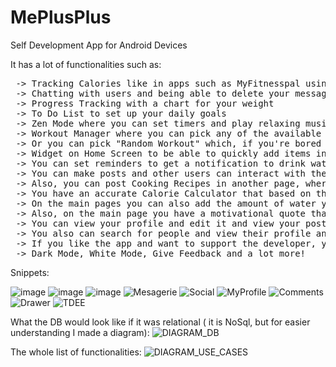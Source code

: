 # MePlusPlus

Self Development App for Android Devices

It has a lot of functionalities such as: 
<pre>
 -> Tracking Calories like in apps such as MyFitnesspal using NutritionixApi
 -> Chatting with users and being able to delete your messages if you make mistakes. Also at the top there will be a conversation that only you can see where you can write down notes
 -> Progress Tracking with a chart for your weight
 -> To Do List to set up your daily goals
 -> Zen Mode where you can set timers and play relaxing music in order to meditate, with sound at the end to tell you that the meditation is over
 -> Workout Manager where you can pick any of the available Workout Splits, and for each split you'll have a list of exercises. You have a timer that you can start for each working set and if you don't know the exercise, you can just tap on it and it will redirect you to 'MuscleWiki.com' where you'll see all instructions for that specific exercise. 
 -> Or you can pick "Random Workout" which, if you're bored of your current workout, will just make a Full Body Split Workout with different exercises each time.
 -> Widget on Home Screen to be able to quickly add items in your food tracking part, without having to go through multiple screens
 -> You can set reminders to get a notification to drink water every 60 minutes.
 -> You can make posts and other users can interact with them by liking and commenting on them, and each user has the option to delete his comments if he wishes
 -> Also, you can post Cooking Recipes in another page, where users can only see your recipes and have an interactive view ( they are able to zoom in into the recipe photo )
 -> You have an accurate Calorie Calculator that based on the information you put in, it gives you a chart telling you how much of every macronutrient and how many calories you should eat, and you can save them on the main page, to be able to see them every day and be able to track macros appropriately.
 -> On the main pages you can also add the amount of water you drank in a day, with 200 ml ( a glass of water ) increments, and you can set up a desired amount of water to drink per day and it will be saved , and you will see it every time you enter the app and also how much you have to drink to achieve that , the same goes for calorie and macro tracking.
 -> Also, on the main page you have a motivational quote that changes based on a timer that keeps running even if you close the app so you won't see the same quote twice.
 -> You can view your profile and edit it and view your posts, with the ability to zoom on them. Also you can delete any individual post if you don't like it anymore.
 -> You also can search for people and view their profile and start a conversation with them
 -> If you like the app and want to support the developer, you have the option to enable ads that will only be displayed on the main screen and won't affect the user experience, or you can turn them off if you don't want them.
 -> Dark Mode, White Mode, Give Feedback and a lot more!
</pre>



Snippets:

![image](https://user-images.githubusercontent.com/76866499/230609433-3752dd75-25c5-45e3-a318-0900cb75d6c4.png)
![image](https://user-images.githubusercontent.com/76866499/230609454-573dc265-959a-40d3-850e-7fcc9cdc24f4.png)
![image](https://user-images.githubusercontent.com/76866499/230609465-eff63277-4359-4cff-89a7-e5fe9353d9f1.png)
![Mesagerie](https://github.com/chelceacalin/MePlusPlus/assets/76866499/45f5c5c3-74d5-442b-9033-5487e850ea8f)
![Social](https://github.com/chelceacalin/MePlusPlus/assets/76866499/e9227544-171b-40f2-8a11-a5e70b4f48a4)
![MyProfile](https://github.com/chelceacalin/MePlusPlus/assets/76866499/a44bdaf3-db80-406c-a97f-701c36c1cc25)
![Comments](https://github.com/chelceacalin/MePlusPlus/assets/76866499/8db8c31c-4cf1-4176-9765-3fd6fe7e3f32)
![Drawer](https://github.com/chelceacalin/MePlusPlus/assets/76866499/056eb2b4-f01b-40d4-a0af-3a9932409d95)
![TDEE](https://github.com/chelceacalin/MePlusPlus/assets/76866499/669b5988-dbd6-4044-86e0-c122415180e5)



What the DB would look like if it was relational ( it is NoSql, but for easier understanding I made a diagram):
![DIAGRAM_DB](https://user-images.githubusercontent.com/76866499/230609741-2ae48a64-c9aa-4f4c-b5d1-225fb11ee99f.png)


The whole list of functionalities:
![DIAGRAM_USE_CASES](https://user-images.githubusercontent.com/76866499/230609819-6bb07c3a-9eb5-4bbf-a796-7c57489f31c4.png)


